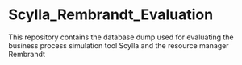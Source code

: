 # Scylla_Rembrandt_Evaluation
This repository contains the database dump used for evaluating the business process simulation tool Scylla and the resource manager Rembrandt
